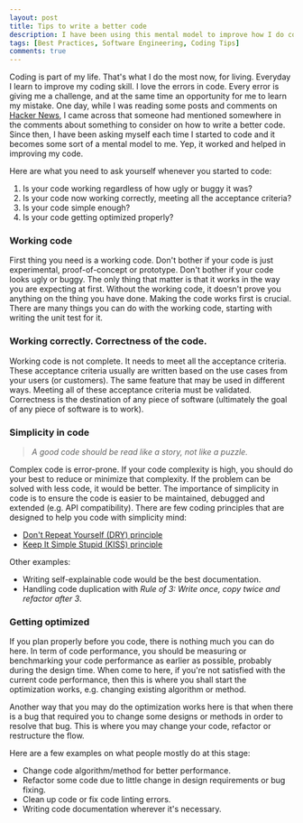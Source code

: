 ```yaml
---
layout: post
title: Tips to write a better code
description: I have been using this mental model to improve how I do coding and writing better code.
tags: [Best Practices, Software Engineering, Coding Tips]
comments: true
---
```


Coding is part of my life. That's what I do the most now, for living. Everyday I learn to improve my coding skill. I love the errors in code. Every error is giving me a challenge, and at the same time an opportunity for me to learn my mistake. One day, while I was reading some posts and comments on [Hacker News](https://news.ycombinator.com/), I came across that someone had mentioned somewhere in the comments about something to consider on how to write a better code. Since then, I have been asking myself each time I started to code and it becomes some sort of a mental model to me. Yep, it worked and helped in improving my code.

Here are what you need to ask yourself whenever you started to code:

1. Is your code working regardless of how ugly or buggy it was?
2. Is your code now working correctly, meeting all the acceptance criteria?
3. Is your code simple enough?
4. Is your code getting optimized properly?



### Working code

First thing you need is a working code. Don't bother if your code is just experimental, proof-of-concept or prototype. Don't bother if your code looks ugly or buggy. The only thing that matter is that it works in the way you are expecting at first. Without the working code, it doesn't prove you anything on the thing you have done. Making the code works first is crucial. There are many things you can do with the working code, starting with writing the unit test for it.



### Working correctly. Correctness of the code.

Working code is not complete. It needs to meet all the acceptance criteria. These acceptance criteria usually are written based on the use cases from your users (or customers). The same feature that may be used in different ways. Meeting all of these acceptance criteria must be validated. Correctness is the destination of any piece of software (ultimately the goal of any piece of software is to work).



### Simplicity in code

> _A good code should be read like a story, not like a puzzle._

Complex code is error-prone. If your code complexity is high, you should do your best to reduce or minimize that complexity. If the problem can be solved with less code, it would be better. The importance of simplicity in code is to ensure the code is easier to be maintained, debugged and extended (e.g. API compatibility). There are few coding principles that are designed to help you code with simplicity mind:

- [Don't Repeat Yourself (DRY) principle](https://thevaluable.dev/dry-principle-cost-benefit-example/)
- [Keep It Simple Stupid (KISS) principle](https://thevaluable.dev/kiss-principle-explained/)

Other examples:

- Writing self-explainable code would be the best documentation.
- Handling code duplication with _Rule of 3: Write once, copy twice and refactor after 3_.



### Getting optimized

If you plan properly before you code, there is nothing much you can do here. In term of code performance, you should be measuring or benchmarking your code performance as earlier as possible, probably during the design time. When come to here, if you're not satisfied with the current code performance, then this is where you shall start the optimization works, e.g. changing existing algorithm or method.

Another way that you may do the optimization works here is that when there is a bug that required you to change some designs or methods in order to resolve that bug. This is where you may change your code, refactor or restructure the flow.

Here are a few examples on what people mostly do at this stage:

- Change code algorithm/method for better performance.
- Refactor some code due to little change in design requirements or bug fixing.
- Clean up code or fix code linting errors.
- Writing code documentation wherever it's necessary.